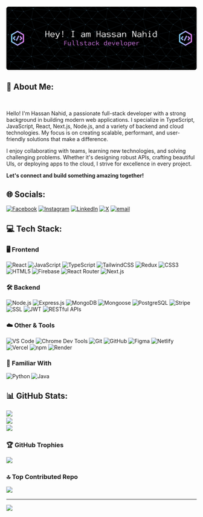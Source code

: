 ![Header](./hassan-nahid-banner.png)


## 💫 About Me:
<br>

Hello! I'm Hassan Nahid, a passionate full-stack developer with a strong background in building modern web applications. I specialize in TypeScript, JavaScript, React, Next.js, Node.js, and a variety of backend and cloud technologies. My focus is on creating scalable, performant, and user-friendly solutions that make a difference.

I enjoy collaborating with teams, learning new technologies, and solving challenging problems. Whether it's designing robust APIs, crafting beautiful UIs, or deploying apps to the cloud, I strive for excellence in every project.

**Let's connect and build something amazing together!**


## 🌐 Socials:
[![Facebook](https://img.shields.io/badge/Facebook-%231877F2.svg?logo=Facebook&logoColor=white)](https://facebook.com/HassanNahid10) [![Instagram](https://img.shields.io/badge/Instagram-%23E4405F.svg?logo=Instagram&logoColor=white)](https://instagram.com/HassanNahid10) [![LinkedIn](https://img.shields.io/badge/LinkedIn-%230077B5.svg?logo=linkedin&logoColor=white)](https://linkedin.com/in/hassan-nahid) [![X](https://img.shields.io/badge/X-black.svg?logo=X&logoColor=white)](https://x.com/HassanNahid100) [![email](https://img.shields.io/badge/Email-D14836?logo=gmail&logoColor=white)](mailto:scientisthassannahid@gmail.com) 

## 💻 Tech Stack:

### 🖥️ Frontend
<p>
	<img src="https://img.shields.io/badge/React-%2320232a.svg?style=for-the-badge&logo=react&logoColor=%2361DAFB" alt="React"/>
	<img src="https://img.shields.io/badge/JavaScript-%23323330.svg?style=for-the-badge&logo=javascript&logoColor=%23F7DF1E" alt="JavaScript"/>
	<img src="https://img.shields.io/badge/TypeScript-%23007ACC.svg?style=for-the-badge&logo=typescript&logoColor=white" alt="TypeScript"/>
	<img src="https://img.shields.io/badge/TailwindCSS-%2338B2AC.svg?style=for-the-badge&logo=tailwind-css&logoColor=white" alt="TailwindCSS"/>
	<img src="https://img.shields.io/badge/Redux-%23764ABC.svg?style=for-the-badge&logo=redux&logoColor=white" alt="Redux"/>
	<img src="https://img.shields.io/badge/CSS3-%231572B6.svg?style=for-the-badge&logo=css3&logoColor=white" alt="CSS3"/>
	<img src="https://img.shields.io/badge/HTML5-%23E34F26.svg?style=for-the-badge&logo=html5&logoColor=white" alt="HTML5"/>
	<img src="https://img.shields.io/badge/Firebase-%23039BE5.svg?style=for-the-badge&logo=firebase" alt="Firebase"/>
	<img src="https://img.shields.io/badge/React_Router-%23CA4245.svg?style=for-the-badge&logo=react-router&logoColor=white" alt="React Router"/>
	<img src="https://img.shields.io/badge/Next.js-black?style=for-the-badge&logo=next.js&logoColor=white" alt="Next.js"/>
</p>

### 🛠️ Backend
<p>
	<img src="https://img.shields.io/badge/Node.js-6DA55F?style=for-the-badge&logo=node.js&logoColor=white" alt="Node.js"/>
	<img src="https://img.shields.io/badge/Express.js-%23404d59.svg?style=for-the-badge&logo=express&logoColor=%2361DAFB" alt="Express.js"/>
	<img src="https://img.shields.io/badge/MongoDB-%234ea94b.svg?style=for-the-badge&logo=mongodb&logoColor=white" alt="MongoDB"/>
	<img src="https://img.shields.io/badge/Mongoose-%23880000.svg?style=for-the-badge&logo=mongoose&logoColor=white" alt="Mongoose"/>
	<img src="https://img.shields.io/badge/PostgreSQL-%23316192.svg?style=for-the-badge&logo=postgresql&logoColor=white" alt="PostgreSQL"/>
	<img src="https://img.shields.io/badge/Stripe-635BFF.svg?style=for-the-badge&logo=stripe&logoColor=white" alt="Stripe"/>
	<img src="https://img.shields.io/badge/SSL-008000.svg?style=for-the-badge&logo=letsencrypt&logoColor=white" alt="SSL"/>
	<img src="https://img.shields.io/badge/JWT-black?style=for-the-badge&logo=jsonwebtokens&logoColor=white" alt="JWT"/>
	<img src="https://img.shields.io/badge/RESTful_APIs-005571.svg?style=for-the-badge" alt="RESTful APIs"/>
</p>

### ☁️ Other & Tools
<p>
	<img src="https://img.shields.io/badge/VS_Code-007ACC.svg?style=for-the-badge&logo=visual-studio-code&logoColor=white" alt="VS Code"/>
	<img src="https://img.shields.io/badge/Chrome_Dev_Tools-4285F4.svg?style=for-the-badge&logo=google-chrome&logoColor=white" alt="Chrome Dev Tools"/>
	<img src="https://img.shields.io/badge/Git-F05032.svg?style=for-the-badge&logo=git&logoColor=white" alt="Git"/>
	<img src="https://img.shields.io/badge/GitHub-181717.svg?style=for-the-badge&logo=github&logoColor=white" alt="GitHub"/>
	<img src="https://img.shields.io/badge/Figma-%23F24E1E.svg?style=for-the-badge&logo=figma&logoColor=white" alt="Figma"/>
	<img src="https://img.shields.io/badge/Netlify-%23000000.svg?style=for-the-badge&logo=netlify&logoColor=#00C7B7" alt="Netlify"/>
	<img src="https://img.shields.io/badge/Vercel-%23000000.svg?style=for-the-badge&logo=vercel&logoColor=white" alt="Vercel"/>
	<img src="https://img.shields.io/badge/npm-CB3837.svg?style=for-the-badge&logo=npm&logoColor=white" alt="npm"/>
	<img src="https://img.shields.io/badge/Render-%46E3B7.svg?style=for-the-badge&logo=render&logoColor=white" alt="Render"/>
</p>

### 🧩 Familiar With
<p>
	<img src="https://img.shields.io/badge/Python-3776AB.svg?style=for-the-badge&logo=python&logoColor=white" alt="Python"/>
	<img src="https://img.shields.io/badge/Java-007396.svg?style=for-the-badge&logo=java&logoColor=white" alt="Java"/>
</p>

## 📊 GitHub Stats:
![](https://github-readme-stats.vercel.app/api?username=hassan-nahid&theme=dark&hide_border=true&include_all_commits=true&count_private=true)<br/>
![](https://nirzak-streak-stats.vercel.app/?user=hassan-nahid&theme=dark&hide_border=false)<br/>
![](https://github-readme-stats.vercel.app/api/top-langs/?username=hassan-nahid&theme=dark&hide_border=false&include_all_commits=false&count_private=false&layout=compact)


### 🏆 GitHub Trophies
![](https://github-profile-trophy.vercel.app/?username=hassan-nahid&theme=radical&no-frame=true&no-bg=true&margin-w=4)

### 🔝 Top Contributed Repo
![](https://github-contributor-stats.vercel.app/api?username=hassan-nahid&limit=5&theme=dark&combine_all_yearly_contributions=true)

---
[![](https://visitcount.itsvg.in/api?id=hassan-nahid&icon=0&color=0)](https://visitcount.itsvg.in)
